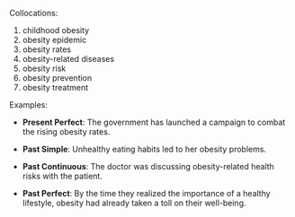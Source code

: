 Collocations:

1. childhood obesity
2. obesity epidemic
3. obesity rates
4. obesity-related diseases
5. obesity risk
6. obesity prevention
7. obesity treatment

Examples:

- **Present Perfect**: The government has launched a campaign to combat the rising obesity rates.

- **Past Simple**: Unhealthy eating habits led to her obesity problems.

- **Past Continuous**: The doctor was discussing obesity-related health risks with the patient.

- **Past Perfect**: By the time they realized the importance of a healthy lifestyle, obesity had already taken a toll on their well-being.